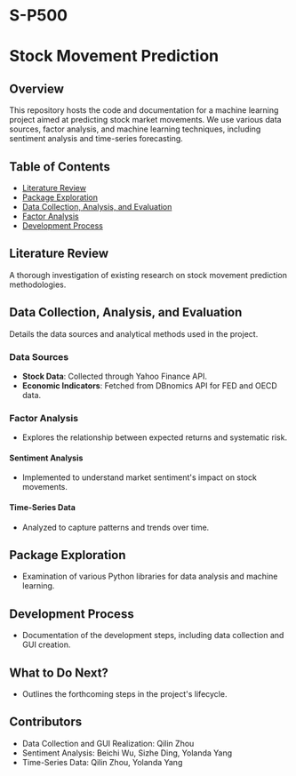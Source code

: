 # S-P500
# Stock Movement Prediction

## Overview
This repository hosts the code and documentation for a machine learning project aimed at predicting stock market movements. We use various data sources, factor analysis, and machine learning techniques, including sentiment analysis and time-series forecasting.

## Table of Contents
- [Literature Review](#literature-review)
- [Package Exploration](#package-exploration)
- [Data Collection, Analysis, and Evaluation](#data-collection-analysis-and-evaluation)
- [Factor Analysis](#factor-analysis)
- [Development Process](#development-process)

## Literature Review
A thorough investigation of existing research on stock movement prediction methodologies.

## Data Collection, Analysis, and Evaluation
Details the data sources and analytical methods used in the project.

### Data Sources
- **Stock Data**: Collected through Yahoo Finance API.
- **Economic Indicators**: Fetched from DBnomics API for FED and OECD data.

### Factor Analysis
- Explores the relationship between expected returns and systematic risk.
  
#### Sentiment Analysis
- Implemented to understand market sentiment's impact on stock movements.

#### Time-Series Data
- Analyzed to capture patterns and trends over time.

## Package Exploration
- Examination of various Python libraries for data analysis and machine learning.

## Development Process
- Documentation of the development steps, including data collection and GUI creation.

## What to Do Next?
- Outlines the forthcoming steps in the project's lifecycle.

## Contributors
- Data Collection and GUI Realization: Qilin Zhou
- Sentiment Analysis: Beichi Wu, Sizhe Ding, Yolanda Yang
- Time-Series Data: Qilin Zhou, Yolanda Yang
